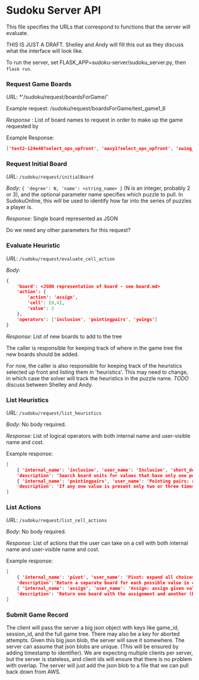 # Sudoku Server API

This file specifies the URLs that correspond to functions that the server will evaluate.

THIS IS JUST A DRAFT.  Shelley and Andy will fill this out as they discuss what the interface will look like.

To run the server, set FLASK_APP=sudoku-server/sudoku_server.py,
then `flask run`.

### Request Game Boards

*URL*: *'/sudoku/request/boardsForGame/<gamename>'

Example request:
/sudoku/request/boardsForGame/test_game1_6

*Response* : List of board names to request in order to make up the game requested by <gamename>

Example Response:
```json
['test2-i24e40?select_ops_upfront', 'easy1?select_ops_upfront', 'xwing_test?select_ops_upfront', 'hard4', 'underconstrained1', 'test7-i26e36hp10']
```

### Request Initial Board

*URL*: `/sudoku/request/initialBoard`

*Body*: `{ 'degree': N, 'name': <string_name> }` (N is an integer, probably 2 or 3),
and the optional parameter name specifies which puzzle to pull.
In SudokuOnline, this will be used to identify how far into the series of puzzles a player is.

*Response*: Single board represented as JSON

Do we need any other parameters for this request?

### Evaluate Heuristic

*URL*: `/sudoku/request/evaluate_cell_action`

*Body*:

```json
{
    'board': <JSON representation of board - see board.md>
    'action': {
        'action': 'assign',
        'cell': [0,4],
        'value': 3
    },
    'operators': ['inclusion', 'pointingpairs', 'ywings']
}
```

*Response*: List of new boards to add to the tree

The caller is responsible for keeping track of where in the game tree the new boards should be added.

For now, the caller is also responsible for keeping track of the heuristics selected up front and listing them in 'heuristics'.  This may need to change, in which case the solver will track the heuristics in the puzzle name.  *TODO* discuss between Shelley and Andy.

### List Heuristics

*URL*: `/sudoku/request/list_heuristics`

*Body*: No body required.

*Response*: List of logical operators with both internal name and user-visible name and cost.

Example response:

```json
[
    { 'internal_name': 'inclusion', 'user_name': 'Inclusion', 'short_description': 'Assign values that have only one possible cell.', 'cost': 100,
    'description': 'Search board units for values that have only one possible cell and make that assignment.'},
    { 'internal_name': 'pointingpairs', 'user_name': 'Pointing pairs: remove aligned value pairs from other units.', 'cost': 250,
    'description': 'If any one value is present only two or three times in just one unit, then we can remove that number from the intersection of a number unit. There are four types of intersections: 1. A pair or triple in a box - if they are aligned on a row, the value can be removed from the rest of the row. 2. A pair or triple in a box, if they are aligned on a column, the value can be removed from the rest of the column. 3. A pair or triple on a row - if they are all in the same box, the value can be removed from the rest of the box. 4. A pair or triple on a column - if they are all in the same box, the value can be removed from the rest of the box.' }
]
```

### List Actions

*URL*: `/sudoku/request/list_cell_actions`

*Body*: No body required.

*Response*: List of actions that the user can take on a cell with both internal name and user-visible name and cost.

Example response:

```json
[
    { 'internal_name': 'pivot', 'user_name': 'Pivot: expand all choices for cell.', 'cost': 500,
    'description':'Return a separate board for each possible value in cell.' },
    { 'internal_name': 'assign', 'user_name': 'Assign: assign given value to cell.', 'cost': 100,
    'description': 'Return one board with the assignment and another (backup) with the exclusion.' }
]
```

### Submit Game Record

The client will pass the server a big json object with keys like game_id, session_id, and the full game tree.
There may also be a key for aborted attempts.
Given this big json blob, the server will save it somewhere.
The server can assume that json blobs are unique. (This will be ensured by adding timestamp to identifier).
We are expecting multiple clients per server, but the server is stateless, and client ids will ensure that there is no problem with overlap.
The server will just add the json blob to a file that we can pull back down from AWS.
